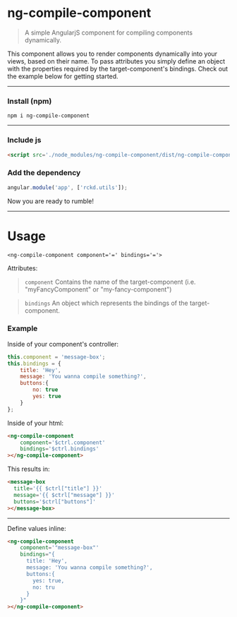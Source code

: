 # ng-compile-component
> A simple AngularjS component for compiling components dynamically.

This component allows you to render components dynamically into your views, based on their name. To pass attributes you simply define an object with the properties required by the target-component's bindings. Check out the example below for getting started.

---

### Install (npm)
```shell
npm i ng-compile-component
```

---

### Include js
```html
<script src='./node_modules/ng-compile-component/dist/ng-compile-component.min.js'></script>
```

### Add the dependency
```javascript
angular.module('app', ['rckd.utils']);
```
Now you are ready to rumble!

---
# Usage
`<ng-compile-component component='=' bindings='='>`

Attributes:

> `component`
> Contains the name of the target-component (i.e. "myFancyComponent" or "my-fancy-component")

> `bindings`
> An object which represents the bindings of the target-component.

### Example

Inside of your component's controller:
```javascript
this.component = 'message-box';
this.bindings = {
    title: 'Hey',
    message: 'You wanna compile something?',
    buttons:{
        no: true
        yes: true
    }
};
```

Inside of your html:
```html
<ng-compile-component
    component='$ctrl.component'
    bindings='$ctrl.bindings'
></ng-compile-component>
```

This results in:
```html
<message-box
  title='{{ $ctrl["title"] }}'
  message='{{ $ctrl["message"] }}'
  buttons='$ctrl["buttons"]'
></message-box>
```
---

Define values inline:
```html
<ng-compile-component
    component='"message-box"'
    bindings="{
      title: 'Hey',
      message: 'You wanna compile something?',
      buttons:{
        yes: true,
        no: tru
      }
    }"
></ng-compile-component>
```
